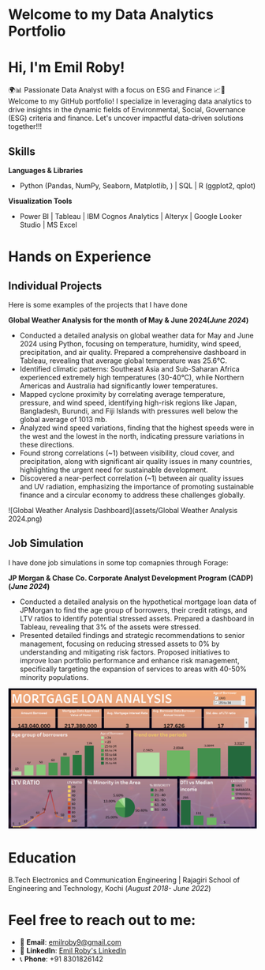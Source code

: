 # Welcome to my Data Analytics Portfolio

# Hi, I'm Emil Roby!
🌍📊 Passionate Data Analyst with a focus on ESG and Finance 📈💼
Welcome to my GitHub portfolio! I specialize in leveraging data analytics to drive insights in the dynamic fields of Environmental, Social, Governance (ESG) criteria and finance.  Let's uncover impactful data-driven solutions together!!!

## Skills
**Languages & Libraries**
- Python (Pandas, NumPy, Seaborn, Matplotlib, ) |  SQL | R (ggplot2, qplot)

**Visualization Tools**
- Power BI | Tableau | IBM Cognos Analytics | Alteryx | Google Looker Studio | MS Excel

# Hands on Experience

## Individual Projects
Here is some examples of the projects that I have done

**Global Weather Analysis for the month of May &  June 2024(_June 2024_)**
- Conducted a detailed analysis on global weather data for May and June 2024 using Python, focusing on temperature, humidity, wind speed, precipitation, and air quality. Prepared a comprehensive dashboard in Tableau, revealing that average global temperature was 25.6°C.
- Identified climatic patterns: Southeast Asia and Sub-Saharan Africa experienced extremely high temperatures (30-40°C), while Northern Americas and Australia had significantly lower temperatures.
- Mapped cyclone proximity by correlating average temperature, pressure, and wind speed, identifying high-risk regions like Japan, Bangladesh, Burundi, and Fiji Islands with pressures well below the global average of 1013 mb.
- Analyzed wind speed variations, finding that the highest speeds were in the west and the lowest in the north, indicating pressure variations in these directions.
- Found strong correlations (~1) between visibility, cloud cover, and precipitation, along with significant air quality issues in many countries, highlighting the urgent need for sustainable development.
- Discovered a near-perfect correlation (~1) between air quality issues and UV radiation, emphasizing the importance of promoting sustainable finance and a circular economy to address these challenges globally.

![Global Weather Analysis Dashboard](assets/Global Weather Analysis 2024.png)


## Job Simulation
I have done job simulations in some top comapnies through Forage:

**JP Morgan & Chase Co. Corporate Analyst Development Program (CADP) (_June 2024_)**
- Conducted a detailed analysis on the hypothetical mortgage loan data of JPMorgan to find the age group of borrowers, their credit ratings, and LTV ratios to identify potential stressed assets. Prepared a
  dashboard in Tableau, revealing that 3% of the assets were stressed.
- Presented detailed findings and strategic recommendations to senior management, focusing on reducing stressed assets to 0% by understanding and mitigating risk factors. Proposed initiatives to improve loan 
  portfolio performance and enhance risk management, specifically targeting the expansion of services to areas with 40-50% minority populations.

![JP Morgan Mortgage Loan Dashboard](assets/JP_Morgan_Loan_Data_Tableau_Tempplate.png)

# Education
B.Tech Electronics and Communication Engineering | Rajagiri School of Engineering and Technology, Kochi (_August 2018- June 2022_)

# Feel free to reach out to me:
- 📧 **Email**: [emilroby9@gmail.com](mailto:emilroby9@gmail.com)
- 🔗 **LinkedIn**: [Emil Roby's LinkedIn](https://www.linkedin.com/in/emil-roby-878792314/)
- 📞 **Phone**: +91 8301826142
